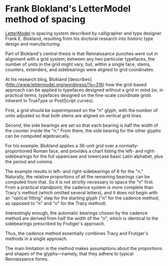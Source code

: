 Frank Blokland's LetterModel method of spacing
==============================================

[LetterModel](http://www.lettermodel.org/) is spacing system described
by calligrapher and type designer Frank E. Blokland, resulting from
his doctoral research into historic type design and manufacturing.

Part of Blokland's central thesis is that Rennaissance punches were
cut in alignment with a grid system; between any two particular
typefaces, the number of units in the grid might vary, but, within a
single face, stems, counters, extenders, and sidebearings were aligned
to grid coordinates.

At his research blog, Blokland [describes]
(http://www.lettermodel.org/wordpress/?p=316) how the grid-based
approach can be applied to typefaces designed without a grid in mind
(or, in practical terms, typefaces designed on the fine-scale
coordinate grids inherent in TrueType or PostScript curves).

First, a
grid should be superimposed on the "n" glyph, with the number of units
adjusted so that both stems are aligned on veritcal grid
lines.

Second, the side bearings are set so that each bearing is half
the width of the counter inside the "n." From there, the side bearing
for the other glyphs can be computed algebraically.

For his example,
Blokland applies a 36-unit grid over a normally-proportioned Roman
face, and provides a chart listing the left- and right-sidebearings
for the full uppercase and lowercase basic Latin alphabet, plus the
period and comma.

The example results in left- and right-sidebearings
of 6 for the "n." Naturally, the relative proportions of all the
remaining bearings can be computed from that. So it is not strictly
necessary to space the "n" first. From a practical standpoint, the
cadence system is more complete than Tracy's method (which omitted
several letters), and it does not begin with an "optical fitting" step
for the starting glyph ("n" for the cadence method, as opposed to "n"
and "o" for the Tracy method).

Interestingly enough, the automatic
bearings chosen by the cadence method are derived from half the width
of the "n", which is identical to the sidebearings prescribed by
Frutiger's approach.

Thus, the cadence method essentially combines
Tracy and Frutiger's methods in a single approach.

The main limitation
is the method makes assumptions about the proportions and shapes of
the glyphs&mdash;namely, that they adhere to typical Rennaissance
forms. 
